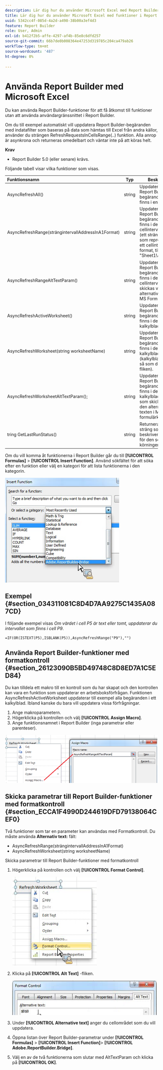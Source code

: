 ```yaml
---
description: Lär dig hur du använder Microsoft Excel med Report Builder utan att behöva använda användargränssnittet i Report Builder.
title: Lär dig hur du använder Microsoft Excel med funktioner i Report Builder
uuid: 5342cc4f-085d-4a2d-a498-38b00a3ef4d3
feature: Report Builder
role: User, Admin
exl-id: b412f2b5-affe-4297-af4b-85e8c6dfd257
source-git-commit: 66b7de0b008364e47253d319785c204ca479ab26
workflow-type: tm+mt
source-wordcount: '487'
ht-degree: 0%

---
```


# Använda Report Builder med Microsoft Excel

Du kan använda Report Builder-funktioner för att få åtkomst till funktioner utan att använda användargränssnittet i Report Builder.

Om du till exempel automatiskt vill uppdatera Report Builder-begäranden med indatafilter som baseras på data som hämtas till Excel från andra källor, använder du strängen RefreshRequestsInCellsRange(..) funktion. Alla anrop är asynkrona och returneras omedelbart och väntar inte på att köras helt.

**Krav**

* Report Builder 5.0 (eller senare) krävs.

Följande tabell visar vilka funktioner som visas.

| Funktionsnamn | Typ | Beskrivning |
|:---| --- | ---|
| AsyncRefreshAll() | string | Uppdaterar alla Report Builder-begäranden som finns i en arbetsbok. |
| AsyncRefreshRange(strängintervallAddressInA1Format) | string | Uppdaterar alla Report Builder-begäranden som finns i den angivna cellintervalladressen (ett stränguttryck som representerar ett cellintervall i A1-format, till exempel &quot;Sheet1!A2:A10&quot;). |
| AsyncRefreshRangeAltTextParam() | string | Uppdaterar alla Report Builder-begäranden som finns i det angivna cellintervallet som skickas via den alternativa texten i MS Form Control. |
| AsyncRefreshActiveWorksheet() | string | Uppdaterar alla Report Builder-begäranden som finns i det aktiva kalkylbladet. |
| AsyncRefreshWorksheet(string worksheetName) | string | Uppdaterar alla Report Builder-begäranden som finns i det angivna kalkylbladet (kalkylbladets namn så som det visas på fliken). |
| AsyncRefreshWorksheetAltTextParam(); | string | Uppdaterar alla Report Builder-begäranden som finns i det specifika kalkylbladsnamnet som skickades via den alternativa texten i MS-formulärkontrollen |
| tring GetLastRunStatus() | string | Returnerar en sträng som beskriver statusen för den senaste körningen. |

Om du vill komma åt funktionerna i Report Builder går du till **[!UICONTROL Formulas]** > **[!UICONTROL Insert Function]**. Använd sökfältet för att söka efter en funktion eller välj en kategori för att lista funktionerna i den kategorin.

![Skärmbild som visar fönstret Infoga funktion med kategorilistan utökad.](assets/arb_functions.png)

## Exempel {#section_034311081C8D4D7AA9275C1435A087CD}

I följande exempel visas *Om värdet i cell P5 är text eller tomt, uppdaterar du intervallet som finns i cell P9*.

```
=IF(OR(ISTEXT(P5),ISBLANK(P5)),AsyncRefreshRange("P9"),"")
```

## Använda Report Builder-funktioner med formatkontroll {#section_26123090B5BD49748C8D8ED7A1C5ED84}

Du kan tilldela ett makro till en kontroll som du har skapat och den kontrollen kan vara en funktion som uppdaterar en arbetsboksförfrågan. Funktionen AsyncRefreshActiveWorksheet uppdaterar till exempel alla begäranden i ett kalkylblad. Ibland kanske du bara vill uppdatera vissa förfrågningar.

1. Ange makroparametern.
1. Högerklicka på kontrollen och välj **[!UICONTROL Assign Macro]**.
1. Ange funktionsnamnet i Report Builder (inga parametrar eller parenteser).

![Skärmbild som visar fönstret Tilldela makro.](assets/assign_macro.png)

## Skicka parametrar till Report Builder-funktioner med formatkontroll {#section_ECCA1F4990D244619DFD79138064CEF0}

Två funktioner som tar en parameter kan användas med Formatkontroll. Du måste använda **Alternativ text:** fält:

* AsyncRefreshRange(strängintervallAddressInA1Format)
* AsyncRefreshWorksheet(string worksheetName)

Skicka parametrar till Report Builder-funktioner med formatkontroll

1. Högerklicka på kontrollen och välj **[!UICONTROL Format Control]**.

   ![Skärmbild med Formatkontroll valt.](assets/format_control.png)

1. Klicka på **[!UICONTROL Alt Text]** -fliken.

   ![Skärmbild som visar fliken Alt Text och fältet Alternativ text:.](assets/alt_text.png)

1. Under **[!UICONTROL Alternative text]** anger du cellområdet som du vill uppdatera.
1. Öppna listan över Report Builder-parametrar under **[!UICONTROL Formulas]** > **[!UICONTROL Insert Function]**> **[!UICONTROL Adobe.ReportBuilder.Bridge]**.

1. Välj en av de två funktionerna som slutar med AltTextParam och klicka på **[!UICONTROL OK]**.
